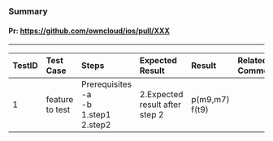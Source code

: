 ###  Summary 

#### Pr: https://github.com/owncloud/ios/pull/XXX 


---

 
| TestID | Test Case | Steps | Expected Result | Result | Related Comment |
| :------------ | :------------- | :------------- | :-------------- | :----- | :------ |
| 1 | feature to test   |  Prerequisites<br>-a<br>-b<br>1.step1<br>2.step2<br> |  2.Expected result after step 2<br>     | p(m9,m7) f(t9) |  |
